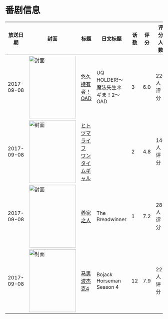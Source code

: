 # 番剧信息

|放送日期|封面|标题|日文标题|话数|评分|评分人数|
|---|---|---|---|---|---|---|
|2017-09-08|<img src="https://lain.bgm.tv/pic/cover/c/cb/2d/205028_YHYDq.jpg" alt="封面" style="width:150px;height:200px;object-fit:cover;">|[悠久持有者！OAD](https://bangumi.tv/subject/205028)|UQ HOLDER!～魔法先生ネギま！2～ OAD|3|6.0|220人评分|
|2017-09-08|<img src="https://bangumi.tv/img/no_icon_subject.png" alt="封面" style="width:150px;height:200px;object-fit:cover;">|[ヒトヅマライフ ワンタイムギャル](https://bangumi.tv/subject/222226)||2|4.8|140人评分|
|2017-09-08|<img src="https://lain.bgm.tv/pic/cover/c/fd/8d/221994_5WY55.jpg" alt="封面" style="width:150px;height:200px;object-fit:cover;">|[养家之人](https://bangumi.tv/subject/221994)|The Breadwinner|1|7.2|286人评分|
|2017-09-08|<img src="https://lain.bgm.tv/pic/cover/c/89/23/219654_7QMLX.jpg" alt="封面" style="width:150px;height:200px;object-fit:cover;">|[马男波杰克4](https://bangumi.tv/subject/219654)|Bojack Horseman Season 4|12|7.9|229人评分|
